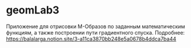 # geomLab3
Приложение для отрисовки M-Образов по заданным математическим функциям, а также построении пути градиентного спуска.
Подробнее: https://balalarga.notion.site/3-a11ca3870bb248e5a0678b4ddca7ba44
